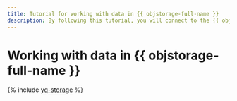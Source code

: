 ```yaml
---
title: Tutorial for working with data in {{ objstorage-full-name }}
description: By following this tutorial, you will connect to the {{ objstorage-full-name }} bucket and run queries against it from the {{ jlab }}Lab notebook using {{ yq-full-name }}.
---
```


# Working with data in {{ objstorage-full-name }}

{% include [yq-storage](../../_tutorials/ml-ai/yq-storage.md) %}